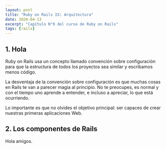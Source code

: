 ```yaml
---
layout: post
title: "Ruby on Rails IX: Arquitectura"
date: 2020-04-13
excerpt: "Capítulo N°9 del curso de Ruby on Rails"
tags: [rails]
---
```


## 1. Hola

Ruby on Rails usa un concepto llamado convención sobre configuración para que la estructura de todos los proyectos sea similar y escribamos menos código.

La desventaja de la convención sobre configuración es que muchas cosas en Rails te van a parecer magia al principio. No te preocupes, es normal y con el tiempo uno aprende a entender, e incluso a apreciar, lo que está ocurriendo.

Lo importante es que no olvides el objetivo principal: ser capaces de crear nuestras primeras aplicaciones Web.

## 2. Los componentes de Rails

Hola amigos.
